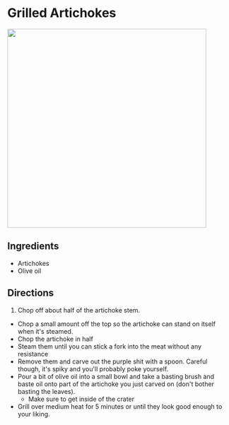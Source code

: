 # Grilled Artichokes

<img src="https://raw.github.com/jonursenbach/foodscode/master/images/grilled-artichokes.jpeg" width="450" />

## Ingredients
 - Artichokes
 - Olive oil
 
## Directions
 1. Chop off about half of the artichoke stem.
 - Chop a small amount off the top so the artichoke can stand on itself when it's steamed.
 - Chop the artichoke in half
 - Steam them until you can stick a fork into the meat without any resistance
 - Remove them and carve out the purple shit with a spoon. Careful though, it's spiky and you'll probably poke yourself.
 - Pour a bit of olive oil into a small bowl and take a basting brush and baste oil onto part of the artichoke you just carved on (don't bother basting the leaves). 
 	- Make sure to get inside of the crater
 - Grill over medium heat for 5 minutes or until they look good enough to your liking.